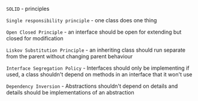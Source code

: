 `SOLID` - principles

`Single responsibility principle` - one class does one thing

`Open Closed Principle` - an interface should be open for extending but closed for modification

`Liskov Substitution Principle` - an inheriting class should run separate from the parent without changing parent behaviour

`Interface Segregation Policy` - Interfaces should only be implementing if used, a class shouldn't depend on methods in an interface that it won't use

`Dependency Inversion` - Abstractions shouldn't depend on details and details should be implementations of an abstraction
